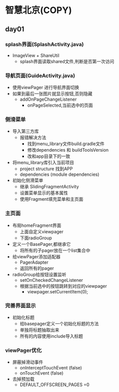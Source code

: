 # 智慧北京(COPY)

## day01

### splash界面(SplashActivity.java)
- ImageView + ShareUtil
  - splash界面读取shared文件,判断是否第一次访问

### 导航页面(GuideActivity.java)
- 使用viewPager 进行导航界面切换
- 如果到最后一张图片就显示按钮,否则隐藏
  - addOnPageChangeListener
    - onPageSelected,当前选中的页面

### 侧滑菜单
- 导入第三方库
  - 报错解决方法
    - 找到menu_library文件build.gradle文件
    - 修改dependencies 和 buildToolsVersion
    - 改和app目录下的一致
 - 将menu_library库引入当前项目
   - project structure 找到APP
   - dependencies (module dependencies)
 - 初始化侧滑菜单
   - 继承 SlidingFragmentActivity
   - 设置菜单显示的基本属性
   - 使用Fragment填充菜单和主页面

### 主页面
  - 布局homeFragment界面
    - 上面自定义viewpager
    - 下面radioGroup
   - 定义一个BasePager,都继承它
     - 将所有的子pager放在一个list集合中
   - 给viewPager添加适配器
      - PagerAdapter
      - 返回所有的pager
  - radioGroup给按钮设置监听
    - setOnCheckedChangeListener
    - 根据当前选中的按钮跳转到对应的viewpager
      - viewpager.setCurrentItem(0);
### 完善界面显示
  - 初始化标题
    - 给basepager定义一个初始化标题的方法
    - 单独将标题抽取出来
    - 所有的内容使用include导入标题
### viewPager优化
  - 屏蔽掉滑动事件
    - onInterceptTouchEvent (false)
    - onTouchEvent (false)
  - 去掉预加载
    - DEFAULT_OFFSCREEN_PAGES =0